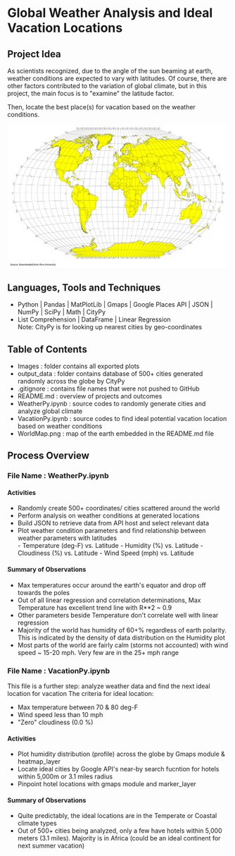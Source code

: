 # Global Weather Analysis and Ideal Vacation Locations
## Project Idea
As scientists recognized, due to the angle of the sun beaming at earth, weather conditions are expected to vary with latitudes. Of course, there are other factors contributed to the variation of global climate, but in this project, the main focus is to "examine" the latitude factor.  

Then, locate the best place(s) for vacation based on the weather conditions.

![Image description](WorldMap.png)

## Languages, Tools and Techniques
* Python | Pandas | MatPlotLib | Gmaps | Google Places API | JSON | NumPy |  SciPy | Math | CityPy 
* List Comprehension | DataFrame | Linear Regression   
Note: CityPy is for looking up nearest cities by geo-coordinates

## Table of Contents
* Images : folder contains all exported plots
* output_data : folder contains database of 500+ cities generated randomly across the globe by CityPy
* .gitignore : contains file names that were not pushed to GitHub
* README.md : overview of projects and outcomes
* WeatherPy.ipynb : source codes to randomly generate cities and analyze global climate 
* VacationPy.ipynb : source codes to find ideal potential vacation location based on weather conditions 
* WorldMap.png : map of the earth embedded in the README.md file

## Process Overview
### File Name : WeatherPy.ipynb
#### Activities
* Randomly create 500+ coordinates/ cities scattered around the world
* Perform analysis on weather conditions at generated locations
* Build JSON to retrieve data from API host and select relevant data
* Plot weather condition parameters and find relationship between weather parameters with latitudes  
        - Temperature (deg-F) vs. Latitude
        - Humidity (%) vs. Latitude
        - Cloudiness (%) vs. Latitude
        - Wind Speed (mph) vs. Latitude

#### Summary of Observations
* Max temperatures occur around the earth's equator and drop off towards the poles
* Out of all linear regression and correlation determinations, Max Temperature has excellent trend line with R**2 ~ 0.9
* Other parameters beside Temperature don't correlate well with linear regression
* Majority of the world has humidity of 60+% regardless of earth polarity. This is indicated by the density of data distribution on the Humidity plot
* Most parts of the world are fairly calm (storms not accounted) with wind speed ~ 15-20 mph. Very few are in the 25+ mph range

### File Name : VacationPy.ipynb
This file is a further step: analyze weather data and find the next ideal location for vacation
The criteria for ideal location:
* Max temperature between 70 & 80 deg-F
* Wind speed less than 10 mph
* "Zero" cloudiness (0.0 %)

#### Activities
* Plot humidity distribution (profile) across the globe by Gmaps module & heatmap_layer
* Locate ideal cities by Google API's near-by search fucntion for hotels within 5,000m or 3.1 miles radius
* Pinpoint hotel locations with gmaps module and marker_layer

#### Summary of Observations
* Quite predictably, the ideal locations are in the Temperate or Coastal climate types
* Out of 500+ cities being analyzed, only a few have hotels within 5,000 meters (3.1 miles). Majority is in Africa (could be an ideal continent for next summer vacation)


